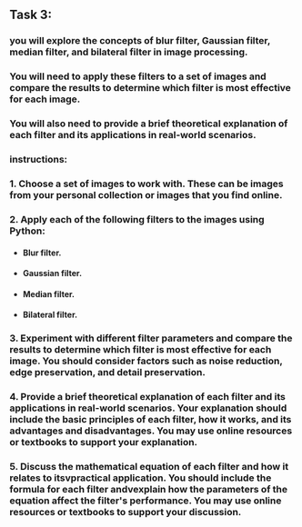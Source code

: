 ## Task 3: 

### you will explore the concepts of blur filter, Gaussian filter, median filter, and bilateral filter in image processing. 
### You will need to apply these filters to a set of images and compare the results to determine which filter is most effective for each image. 
### You will also need to provide a brief theoretical explanation of each filter and its applications in real-world scenarios.

### instructions:
### 1. Choose a set of images to work with. These can be images from your personal collection or images that you find online.
### 2. Apply each of the following filters to the images using Python:
- #### Blur filter.
- #### Gaussian filter.
- #### Median filter.
- #### Bilateral filter.
### 3. Experiment with different filter parameters and compare the results to determine which filter is most effective for each image. You should consider factors such as noise reduction, edge preservation, and detail preservation.

### 4. Provide a brief theoretical explanation of each filter and its applications in real-world scenarios. Your explanation should include the basic principles of each filter, how it works, and its advantages and disadvantages. You may use online resources or textbooks to support your explanation.


### 5. Discuss the mathematical equation of each filter and how it relates to itsvpractical application. You should include the formula for each filter andvexplain how the parameters of the equation affect the filter's performance. You may use online resources or textbooks to support your discussion.